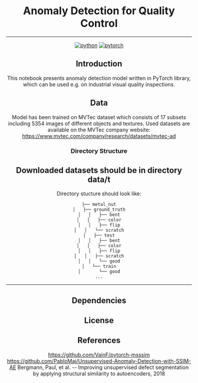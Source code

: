 
<div align="center">

# Anomaly Detection for Quality Control

----------

[![python](https://img.shields.io/badge/python-3.7%2B-green)]()
[![pytorch](https://img.shields.io/badge/pytorch-1.8.1%2B-orange)]()

## Introduction
This notebook presents anomaly detection model written in PyTorch library, which can be used e.g. on industrial visual quality inspections.

## Data
Model has been trained on MVTec dataset which consists of 17 subsets including 5354 images of different objects and textures. Used datasets are available on the MVTec company website:
https://www.mvtec.com/company/research/datasets/mvtec-ad

### Directory Structure
Downloaded datasets should be in directory data/t
------------
Directory stucture should look like:

    ├── metal_nut
    │   ├── ground_truth
    │   │   ├── bent
    │   │   ├── color
    │   │   ├── flip
    │   │   └── scratch
    │   ├── test
    │   │   ├── bent
    │   │   ├── color
    │   │   ├── flip
    │   │   ├── scratch
    │   │   └── good
    │   └── train
    │       └── good
    ...
--------

##  Dependencies

## License

## References
https://github.com/VainF/pytorch-msssim
https://github.com/PabloMaj/Unsupervised-Anomaly-Detection-with-SSIM-AE
Bergmann, Paul, et al. -- Improving unsupervised defect segmentation by applying structural similarity to autoencoders, 2018